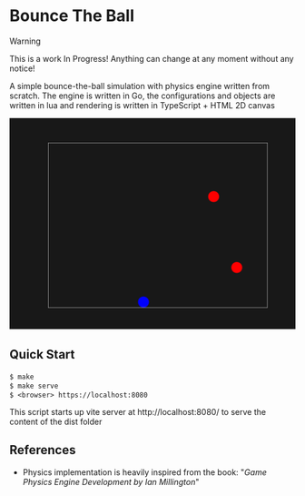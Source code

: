 # Bounce The Ball

> [!WARNING]
> This is a work In Progress! Anything can change at any moment without any notice!

A simple bounce-the-ball simulation with physics engine written from scratch.
The engine is written in Go, the configurations and objects are written in lua and rendering is
written in TypeScript + HTML 2D canvas

![screenshot](./screenshot.png)

## Quick Start

```console
$ make
$ make serve
$ <browser> https://localhost:8080
```

This script starts up vite server at http://localhost:8080/ to serve the content of the dist folder

## References

- Physics implementation is heavily inspired from the book: "_Game Physics Engine Development by Ian
  Millington_"
